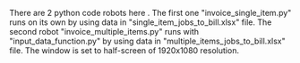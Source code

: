 There are 2 python code robots here . The first one "invoice_single_item.py" runs on its own by using data in "single_item_jobs_to_bill.xlsx" file.
 The second robot "invoice_multiple_items.py" runs with "input_data_function.py" by using data in "multiple_items_jobs_to_bill.xlsx" file.
 The window is set to half-screen of 1920x1080 resolution.

